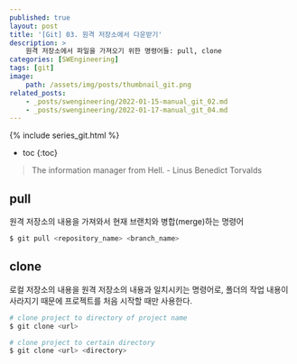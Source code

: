 ```yaml
---
published: true
layout: post
title: '[Git] 03. 원격 저장소에서 다운받기'
description: >
    원격 저장소에서 파일을 가져오기 위한 명령어들: pull, clone
categories: [SWEngineering]
tags: [git]
image:
    path: /assets/img/posts/thumbnail_git.png
related_posts:
    - _posts/swengineering/2022-01-15-manual_git_02.md
    - _posts/swengineering/2022-01-17-manual_git_04.md
---
```

{% include series_git.html %}
* toc
{:toc}

> The information manager from Hell. - Linus Benedict Torvalds

## pull

원격 저장소의 내용을 가져와서 현재 브랜치와 병합(merge)하는 명령어  

```powershell
$ git pull <repository_name> <branch_name>
```

## clone

로컬 저장소의 내용을 원격 저장소의 내용과 일치시키는 명령어로, 폴더의 작업 내용이 사라지기 때문에 프로젝트를 처음 시작할 때만 사용한다.  

```powershell
# clone project to directory of project name
$ git clone <url>

# clone project to certain directory
$ git clone <url> <directory>
```